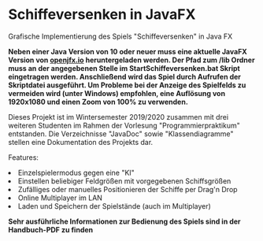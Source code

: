 # Schiffeversenken in JavaFX

Grafische Implementierung des Spiels "Schiffeversenken" in Java FX

<b>Neben einer Java Version von 10 oder neuer muss eine aktuelle JavaFX Version von <a href=https://openjfx.io/> openjfx.io</a> heruntergeladen werden.
Der Pfad zum /lib Ordner muss an der angegebenen Stelle im StartSchiffeversenken.bat Skript eingetragen werden.
Anschließend wird das Spiel durch Aufrufen der Skriptdatei ausgeführt.
Um Probleme bei der Anzeige des Spielfelds zu vermeiden wird (unter Windows) empfohlen, eine Auflösung von 1920x1080 und einen Zoom von 100% zu verwenden.</b>

Dieses Projekt ist im Wintersemester 2019/2020 zusammen mit drei weiteren Studenten im Rahmen der Vorlesung "Programmierpraktikum" entstanden. Die Verzeichnisse "JavaDoc" sowie "Klassendiagramme" stellen eine Dokumentation des Projekts dar.

Features: 

<li> Einzelspielermodus gegen eine "KI"</li>
<li> Einstellen beliebiger Feldgrößen mit vorgegebenen Schiffsgrößen</li>
<li> Zufälliges oder manuelles Positionieren der Schiffe per Drag'n Drop</li>
<li>Online Multiplayer im LAN</li>
<li>Laden und Speichern der Spielstände (auch im Multiplayer)</li>



<b> Sehr ausführliche Informationen zur Bedienung des Spiels sind in der Handbuch-PDF zu finden</b>
